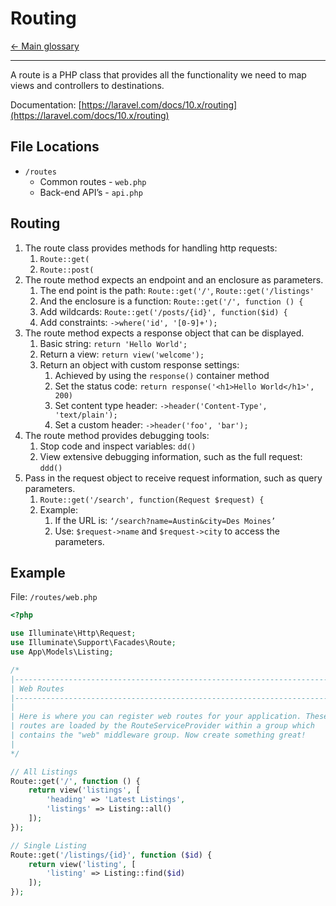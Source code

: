 # Routing

[&larr; Main glossary](README.md)

***

A route is a PHP class that provides all the functionality we need to map views and controllers to destinations. 

Documentation: [https://laravel.com/docs/10.x/routing](https://laravel.com/docs/10.x/routing)

## File Locations

- `/routes`
    - Common routes - `web.php`
    - Back-end API’s - `api.php`

## Routing

1. The route class provides methods for handling http requests:
    1. `Route::get(`
    2. `Route::post(`
2. The route method expects an endpoint and an enclosure as parameters.
    1. The end point is the path: `Route::get('/'`, `Route::get('/listings'`
    2. And the enclosure is a function: `Route::get('/', function () {`
    3. Add wildcards: `Route::get('/posts/{id}', function($id) {`
    4. Add constraints: `->where('id', '[0-9]+');`
3. The route method expects a response object that can be displayed. 
    1. Basic string: `return 'Hello World';`
    2. Return a view: `return view('welcome');`
    3. Return an object with custom response settings: 
        1. Achieved by using the `response()` container method
        2. Set the status code: `return response('<h1>Hello World</h1>', 200)`
        3. Set content type header: `->header('Content-Type', 'text/plain');`
        4. Set a custom header: `->header('foo', 'bar');`
4. The route method provides debugging tools:
    1. Stop code and inspect variables: `dd()`
    2. View extensive debugging information, such as the full request: `ddd()`
5. Pass in the request object to receive request information, such as query parameters.
    1. `Route::get('/search', function(Request $request) {`
    2. Example:
        1. If the URL is: `‘/search?name=Austin&city=Des Moines’`
        2. Use: `$request->name` and `$request->city` to access the parameters.

## Example

File: `/routes/web.php`

```php
<?php

use Illuminate\Http\Request;
use Illuminate\Support\Facades\Route;
use App\Models\Listing;

/*
|--------------------------------------------------------------------------
| Web Routes
|--------------------------------------------------------------------------
|
| Here is where you can register web routes for your application. These
| routes are loaded by the RouteServiceProvider within a group which
| contains the "web" middleware group. Now create something great!
|
*/

// All Listings
Route::get('/', function () {
    return view('listings', [
        'heading' => 'Latest Listings',
        'listings' => Listing::all()
    ]);
});

// Single Listing
Route::get('/listings/{id}', function ($id) {
    return view('listing', [
        'listing' => Listing::find($id)
    ]);
});
```